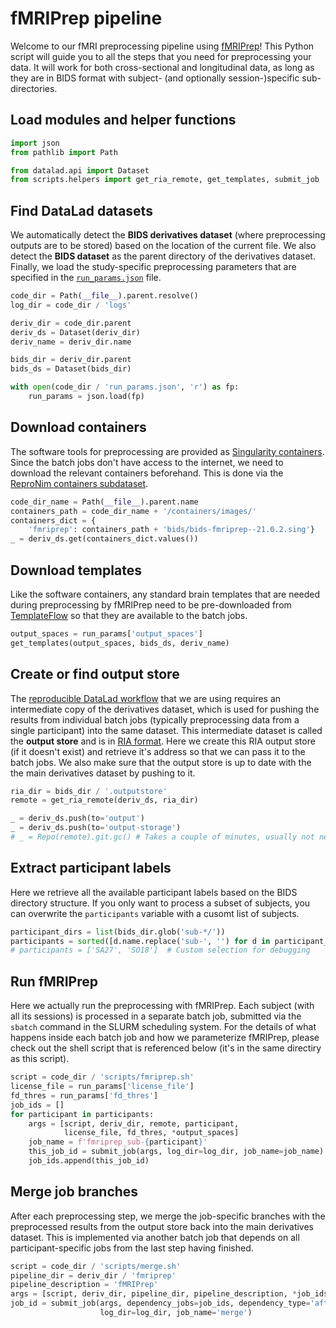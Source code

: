 # fMRIPrep pipeline

Welcome to our fMRI preprocessing pipeline using [fMRIPrep][1]! This Python
script will guide you to all the steps that you need for preprocessing your
data. It will work for both cross-sectional and longitudinal data, as long
as they are in BIDS format with subject- (and optionally session-)specific
sub-directories.

## Load modules and helper functions

```python
import json
from pathlib import Path

from datalad.api import Dataset
from scripts.helpers import get_ria_remote, get_templates, submit_job
```

## Find DataLad datasets

We automatically detect the **BIDS derivatives dataset** (where preprocessing
outputs are to be stored) based on the location of the current file. We also
detect the **BIDS dataset** as the parent directory of the derivatives
dataset. Finally, we load the study-specific preprocessing parameters that
are specified in the [`run_params.json`](run_params.json) file.

```python
code_dir = Path(__file__).parent.resolve()
log_dir = code_dir / 'logs'

deriv_dir = code_dir.parent
deriv_ds = Dataset(deriv_dir)
deriv_name = deriv_dir.name

bids_dir = deriv_dir.parent
bids_ds = Dataset(bids_dir)

with open(code_dir / 'run_params.json', 'r') as fp:
    run_params = json.load(fp)
```

## Download containers

The software tools for preprocessing are provided as [Singularity
containers][2]. Since the batch jobs don't have access to the internet, we
need to download the relevant containers beforehand. This is done via the
[ReproNim containers subdataset][3].

```python
code_dir_name = Path(__file__).parent.name
containers_path = code_dir_name + '/containers/images/'
containers_dict = {
    'fmriprep': containers_path + 'bids/bids-fmriprep--21.0.2.sing'}
_ = deriv_ds.get(containers_dict.values())
```

## Download templates

Like the software containers, any standard brain templates that are needed
during preprocessing by fMRIPrep need to be pre-downloaded from
[TemplateFlow][4] so that they are available to the batch jobs.

```python
output_spaces = run_params['output_spaces']
get_templates(output_spaces, bids_ds, deriv_name)
```

## Create or find output store

The [reproducible DataLad workflow][5] that we are using requires an
intermediate copy of the derivatives dataset, which is used for pushing the
results from individual batch jobs (typically preprocessing data from a
single participant) into the same dataset. This intermediate dataset is
called the **output store** and is in [RIA format][6]. Here we create this
RIA output store (if it doesn't exist) and retrieve it's address so that we
can pass it to the batch jobs. We also make sure that the output store is up
to date with the the main derivatives dataset by pushing to it.

```python
ria_dir = bids_dir / '.outputstore'
remote = get_ria_remote(deriv_ds, ria_dir)

_ = deriv_ds.push(to='output')
_ = deriv_ds.push(to='output-storage')
# _ = Repo(remote).git.gc() # Takes a couple of minutes, usually not necessary
```

## Extract participant labels

Here we retrieve all the available participant labels based on the BIDS
directory structure. If you only want to process a subset of subjects, you
can overwrite the `participants` variable with a cusomt list of subjects.

```python
participant_dirs = list(bids_dir.glob('sub-*/'))
participants = sorted([d.name.replace('sub-', '') for d in participant_dirs])
# participants = ['SA27', 'SO18']  # Custom selection for debugging
```

## Run fMRIPrep

Here we actually run the preprocessing with fMRIPrep. Each subject
(with all its sessions) is processed in a separate batch job, submitted via
the `sbatch` command in the SLURM scheduling system. For the details of what
happens inside each batch job and how we parameterize fMRIPrep, please check
out the shell script that is referenced below (it's in the same directiry as
this script).

```python
script = code_dir / 'scripts/fmriprep.sh'
license_file = run_params['license_file']
fd_thres = run_params['fd_thres']
job_ids = []
for participant in participants:
    args = [script, deriv_dir, remote, participant,
            license_file, fd_thres, *output_spaces]
    job_name = f'fmriprep_sub-{participant}'
    this_job_id = submit_job(args, log_dir=log_dir, job_name=job_name)
    job_ids.append(this_job_id)
```

## Merge job branches

After each preprocessing step, we merge the job-specific branches with the
preprocessed results from the output store back into the main derivatives
dataset. This is implemented via another batch job that depends on all
participant-specific jobs from the last step having finished.

```python
script = code_dir / 'scripts/merge.sh'
pipeline_dir = deriv_dir / 'fmriprep'
pipeline_description = 'fMRIPrep'
args = [script, deriv_dir, pipeline_dir, pipeline_description, *job_ids]
job_id = submit_job(args, dependency_jobs=job_ids, dependency_type='afterany',
                    log_dir=log_dir, job_name='merge')
```

[1]: https://fmriprep.org/en/stable/index.html
[2]: http://handbook.datalad.org/en/latest/basics/101-133-containersrun.html
[3]: https://github.com/ReproNim/containers
[4]: https://www.templateflow.org
[5]: https://doi.org/10.1038/s41597-022-01163-2
[6]: https://handbook.datalad.org/en/latest/beyond_basics/101-147-riastores.html
